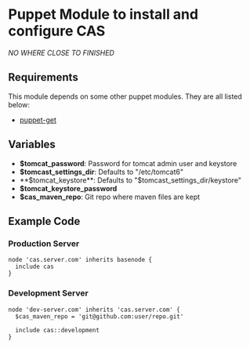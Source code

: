 # Puppet Module to install and configure CAS

*NO WHERE CLOSE TO FINISHED*

## Requirements

This module depends on some other puppet modules. They are all listed below:

* [puppet-get](https://github.com/vurbia/puppet-git)

## Variables

* **$tomcat_password**: Password for tomcat admin user and keystore
* **$tomcast_settings_dir**: Defaults to "/etc/tomcat6"
* **$tomcat_keystore**: Defaults to "$tomcast_settings_dir/keystore"
* **$tomcat_keystore_password**
* **$cas_maven_repo**: Git repo where maven files are kept

## Example Code

### Production Server

    node 'cas.server.com' inherits basenode {    
      include cas
    }

### Development Server

    node 'dev-server.com' inherits 'cas.server.com' {
      $cas_maven_repo = 'git@github.com:user/repo.git'
      
      include cas::development
    }